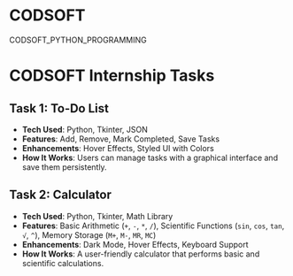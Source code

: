 # CODSOFT
CODSOFT_PYTHON_PROGRAMMING 

# CODSOFT Internship Tasks

## Task 1: To-Do List
- **Tech Used**: Python, Tkinter, JSON  
- **Features**: Add, Remove, Mark Completed, Save Tasks  
- **Enhancements**: Hover Effects, Styled UI with Colors  
- **How It Works**: Users can manage tasks with a graphical interface and save them persistently.  

## Task 2: Calculator
- **Tech Used**: Python, Tkinter, Math Library  
- **Features**: Basic Arithmetic (`+`, `-`, `*`, `/`), Scientific Functions (`sin`, `cos`, `tan`, `√`, `^`), Memory Storage (`M+`, `M-`, `MR`, `MC`)  
- **Enhancements**: Dark Mode, Hover Effects, Keyboard Support  
- **How It Works**: A user-friendly calculator that performs basic and scientific calculations.  
